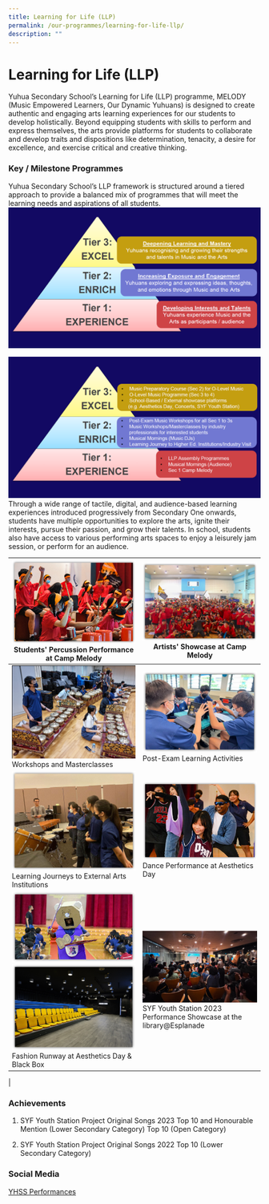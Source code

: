 ```yaml
---
title: Learning for Life (LLP)
permalink: /our-programmes/learning-for-life-llp/
description: ""
---
```

# **Learning for Life (LLP)**
Yuhua Secondary School’s Learning for Life (LLP) programme, MELODY (Music Empowered Learners, Our Dynamic Yuhuans) is designed to create authentic and engaging arts learning experiences for our students to develop holistically. Beyond equipping students with skills to perform and express themselves, the arts provide platforms for students to collaborate and develop traits and dispositions like determination, tenacity, a desire for excellence, and exercise critical and creative thinking. 
### **Key / Milestone Programmes**
Yuhua Secondary School’s LLP framework is structured around a tiered approach to provide a balanced mix of programmes that will meet the learning needs and aspirations of all students.  
![](/images/yhssllp1.PNG)

![](/images/yhssllp2.PNG)
Through a wide range of tactile, digital, and audience-based learning experiences introduced progressively from Secondary One onwards, students have multiple opportunities to explore the arts, ignite their interests, pursue their passion, and grow their talents. In school, students also have access to various performing arts spaces to enjoy a leisurely jam session, or perform for an audience.

| ![](/images/yhssllp3.png)  Students' Percussion Performance at Camp Melody|![](/images/yhssllp4.png) Artists' Showcase at Camp Melody| 
| -------- | -------- | 
|![](/images/yhssllp5.png)Workshops and Masterclasses| ![](/images/yhssllp6.png)Post-Exam Learning Activities | 
| ![](/images/yhssllp7.png)Learning Journeys to External Arts Institutions | ![](/images/yhssllp8.png)Dance Performance at Aesthetics Day | 
| ![](/images/yhssllp9.png)![](/images/yhssllp11.png)Fashion Runway at Aesthetics Day & Black Box| ![](/images/yhssllp.png) SYF Youth Station 2023 Performance Showcase at the library@Esplanade| 
|
### **Achievements**

1) SYF Youth Station Project Original Songs 2023
Top 10 and Honourable Mention (Lower Secondary Category)
Top 10 (Open Category)

2) SYF Youth Station Project Original Songs 2022
Top 10 (Lower Secondary Category)

### **Social Media**
[YHSS Performances](https://youtube.com/playlist?list=PLPcKnMGv574196ceMe8p4wxVUEiiDx8g1)